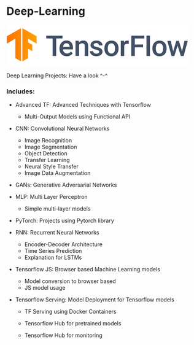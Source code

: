 # Deep-Learning

![Tensorflow Certification](Assets/front.png)

Deep Learning Projects: Have a look ^-^

### Includes:

- Advanced TF: Advanced Techniques with Tensorflow

  - Multi-Output Models using Functional API 

- CNN: Convolutional Neural Networks

  - Image Recognition
  - Image Segmentation
  - Object Detection
  - Transfer Learning
  - Neural Style Transfer
  - Image Data Augmentation

- GANs: Generative Adversarial Networks

- MLP: Multi Layer Perceptron

  - Simple multi-layer models

- PyTorch: Projects using Pytorch library

- RNN: Recurrent Neural Networks

  - Encoder-Decoder Architecture
  - Time Series Prediction
  - Explanation for LSTMs

- Tensorflow JS: Browser based Machine Learning models

  - Model conversion to browser based
  - JS model usage

- Tensorflow Serving: Model Deployment for Tensorflow models

  - TF Serving using Docker Containers

  - Tensorflow Hub for pretrained models

  - Tensorflow Hub for monitoring
